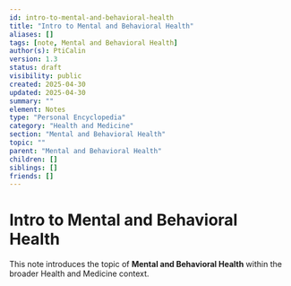 ```yaml
---
id: intro-to-mental-and-behavioral-health
title: "Intro to Mental and Behavioral Health"
aliases: []
tags: [note, Mental and Behavioral Health]
author(s): PtiCalin
version: 1.3
status: draft
visibility: public
created: 2025-04-30
updated: 2025-04-30
summary: ""
element: Notes
type: "Personal Encyclopedia"
category: "Health and Medicine"
section: "Mental and Behavioral Health"
topic: ""
parent: "Mental and Behavioral Health"
children: []
siblings: []
friends: []
---
```

# Intro to Mental and Behavioral Health

This note introduces the topic of **Mental and Behavioral Health** within the broader Health and Medicine context.
